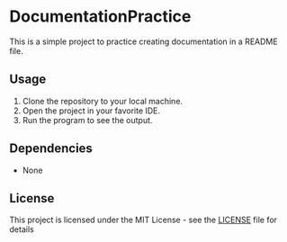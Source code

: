  # DocumentationPractice
 This is a simple project to practice creating documentation in a README file.

 ## Usage
 1. Clone the repository to your local machine.
 2. Open the project in your favorite IDE.
 3. Run the program to see the output.

 ## Dependencies
 - None

 ## License
 This project is licensed under the MIT License - see the [LICENSE](LICENSE) file for details